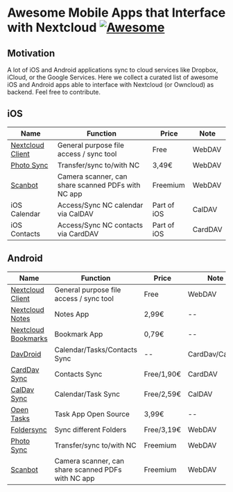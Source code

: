 # Awesome Mobile Apps that Interface with Nextcloud [![Awesome](https://awesome.re/badge.svg)](https://awesome.re)

## Motivation

A lot of iOS and Android applications sync to cloud services like Dropbox, iCloud, or the Google Services. Here we collect a curated list of awesome iOS and Android apps able to interface with Nextcloud (or Owncloud) as backend. Feel free to contribute.

## iOS

| Name | Function | Price| Note |
| -- | -- | -- | -- |
|[Nextcloud Client](https://nextcloud.com/install/#install-clients) | General purpose file access / sync tool | Free | WebDAV |
|[Photo Sync](https://www.photosync-app.com) | Transfer/sync to/with NC | 3,49€ | WebDAV |
|[Scanbot](https://scanbot.io/de/index.html) | Camera scanner, can share scanned PDFs with NC app | Freemium | WebDAV |
| iOS Calendar | Access/Sync NC calendar via CalDAV | Part of iOS | CalDAV |
| iOS Contacts | Access/Sync NC contacts via CardDAV | Part of iOS | CardDAV |

## Android

| Name | Function | Price| Note |
| -- | -- | -- | -- |
|[Nextcloud Client](https://nextcloud.com/install/#install-clients) | General purpose file access / sync tool | Free | WebDAV |
|[Nextcloud Notes](https://play.google.com/store/apps/details?id=it.niedermann.owncloud.notes) | Notes App | 2,99€ | -- |
|[Nextcloud Bookmarks](https://play.google.com/store/apps/details?id=org.schabi.nxbookmarks) | Bookmark App | 0,79€ | -- |
|[DavDroid]() | Calendar/Tasks/Contacts Sync| -- | CardDav/CalDAV |
|[CardDav Sync](https://play.google.com/store/apps/details?id=org.dmfs.carddav.sync) | Contacts Sync  | Free/1,90€ | CardDAV |
|[CalDav Sync](https://play.google.com/store/apps/details?id=org.dmfs.caldav.lib) | Calendar/Task Sync  | Free/2,59€ | CalDAV |
|[Open Tasks](https://play.google.com/store/apps/details?id=org.dmfs.tasks)| Task App Open Source | 3,99€ | -- |
|[Foldersync](https://play.google.com/store/apps/details?id=dk.tacit.android.foldersync.lite) | Sync different Folders | Free/3,19€ | WebDAV |
|[Photo Sync](https://www.photosync-app.com) | Transfer/sync to/with NC | Freemium | WebDAV |
|[Scanbot](https://scanbot.io/de/index.html) | Camera scanner, can share scanned PDFs with NC app | Freemium | WebDAV |
